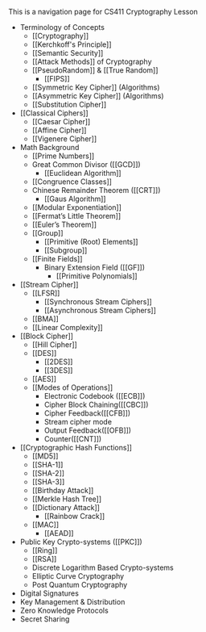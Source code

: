 This is a navigation page for CS411 Cryptography Lesson

- Terminology of Concepts
	-  [[Cryptography]]
	-  [[Kerchkoff's Principle]]
	- [[Semantic Security]]
	-  [[Attack Methods]] of Cryptography
	- [[PseudoRandom]] & [[True Random]]
		- [[FIPS]]
	-  [[Symmetric Key Cipher]] (Algorithms)
	- [[Asymmetric Key Cipher]] (Algorithms)
	- [[Substitution Cipher]]
- [[Classical Ciphers]]  
	- [[Caesar Cipher]]
	- [[Affine Cipher]]
	- [[Vigenere Cipher]]
- Math Background 
	- [[Prime Numbers]]
	- Great Common Divisor ([[GCD]])
		- [[Euclidean Algorithm]]
	- [[Congruence Classes]]
	- Chinese Remainder Theorem ([[CRT]])
		- [[Gaus Algorithm]]
	- [[Modular Exponentiation]]
	- [[Fermat’s Little Theorem]]
	- [[Euler’s Theorem]]
	- [[Group]]
		- [[Primitive (Root) Elements]]
		- [[Subgroup]]
	- [[Finite Fields]]
		- Binary Extension Field ([[GF]])
	        - [[Primitive Polynomials]]
- [[Stream Cipher]]
	- [[LFSR]]
		-  [[Synchronous Stream Ciphers]]
		- [[Asynchronous Stream Ciphers]]
	- [[BMA]]
	- [[Linear Complexity]]
- [[Block Cipher]]
	- [[Hill Cipher]]
	- [[DES]] 
		- [[2DES]]
		- [[3DES]]
	- [[AES]] 
	- [[Modes of Operations]]
		- Electronic Codebook ([[ECB]])
		- Cipher Block Chaining([[CBC]])
		- Cipher Feedback([[CFB]])
		- Stream cipher mode
		- Output Feedback([[OFB]])
		- Counter([[CNT]])
- [[Cryptographic Hash Functions]]
	- [[MD5]]
	- [[SHA-1]]
	- [[SHA-2]]
	- [[SHA-3]]
	- [[Birthday Attack]] 
	-  [[Merkle Hash Tree]]
	- [[Dictionary Attack]]
		- [[Rainbow Crack]]
	- [[MAC]]
		- [[AEAD]]
- Public Key Crypto-systems ([[PKC]])
	- [[Ring]]
	- [[RSA]]
	- Discrete Logarithm Based Crypto-systems  
	- Elliptic Curve Cryptography  
	- Post Quantum Cryptography 
- Digital Signatures  
- Key Management & Distribution  
- Zero Knowledge Protocols 
- Secret Sharing 